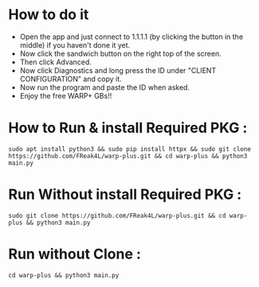 

# How to do it
  - Open the app and just connect to 1.1.1.1 (by clicking the button in the middle) if you haven't done it yet.
  - Now click the sandwich button on the right top of the screen.
  - Then click Advanced.
  - Now click Diagnostics and long press the ID under "CLIENT CONFIGURATION" and copy it.
  - Now run the program and paste the ID when asked.
  - Enjoy the free WARP+ GBs!!

# How to Run & install Required PKG : 
```
sudo apt install python3 && sudo pip install httpx && sudo git clone https://github.com/FReak4L/warp-plus.git && cd warp-plus && python3 main.py
```
# Run Without install Required PKG : 
```
sudo git clone https://github.com/FReak4L/warp-plus.git && cd warp-plus && python3 main.py
```
# Run without Clone :
```
cd warp-plus && python3 main.py
```
